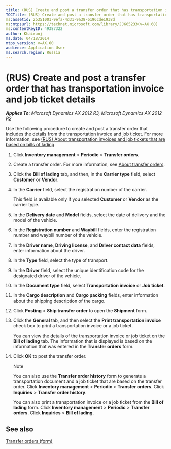 ```yaml
---
title: (RUS) Create and post a transfer order that has transportation invoice and job ticket details
TOCTitle: (RUS) Create and post a transfer order that has transportation invoice and job ticket details
ms:assetid: 2b351001-9efa-4d31-9a38-6196cde1938d
ms:mtpsurl: https://technet.microsoft.com/library/JJ665233(v=AX.60)
ms:contentKeyID: 49387322
author: Khairunj
ms.date: 04/18/2014
mtps_version: v=AX.60
audience: Application User
ms.search.region: Russia
---
```


# (RUS) Create and post a transfer order that has transportation invoice and job ticket details 


_**Applies To:** Microsoft Dynamics AX 2012 R3, Microsoft Dynamics AX 2012 R2_

Use the following procedure to create and post a transfer order that includes the details from the transportation invoice and job ticket. For more information, see [(RUS) About transportation invoices and job tickets that are based on bills of lading](rus-about-transportation-invoices-and-job-tickets-that-are-based-on-bills-of-lading.md).

1.  Click **Inventory management** \> **Periodic** \> **Transfer orders**.

2.  Create a transfer order. For more information, see [About transfer orders](about-transfer-orders.md).

3.  Click the **Bill of lading** tab, and then, in the **Carrier type** field, select **Customer** or **Vendor**.

4.  In the **Carrier** field, select the registration number of the carrier.
    
    This field is available only if you selected **Customer** or **Vendor** as the carrier type.

5.  In the **Delivery date** and **Model** fields, select the date of delivery and the model of the vehicle.

6.  In the **Registration number** and **Waybill** fields, enter the registration number and waybill number of the vehicle.

7.  In the **Driver name**, **Driving license**, and **Driver contact data** fields, enter information about the driver.

8.  In the **Type** field, select the type of transport.

9.  In the **Driver** field, select the unique identification code for the designated driver of the vehicle.

10. In the **Document type** field, select **Transportation invoice** or **Job ticket**.

11. In the **Cargo description** and **Cargo packing** fields, enter information about the shipping description of the cargo.

12. Click **Posting** \> **Ship transfer order** to open the **Shipment** form.

13. Click the **General** tab, and then select the **Print transportation invoice** check box to print a transportation invoice or a job ticket.
    
    You can view the details of the transportation invoice or job ticket on the **Bill of lading** tab. The information that is displayed is based on the information that was entered in the **Transfer orders** form.

14. Click **OK** to post the transfer order.
    

    > [!NOTE]
    > <P>You can also use the <STRONG>Transfer order history</STRONG> form to generate a transportation document and a job ticket that are based on the transfer order. Click <STRONG>Inventory management</STRONG> &gt; <STRONG>Periodic</STRONG> &gt; <STRONG>Transfer orders</STRONG>. Click <STRONG>Inquiries</STRONG> &gt; <STRONG>Transfer order history</STRONG>.</P>
    > <P>You can also print a transportation invoice or a job ticket from the <STRONG>Bill of lading</STRONG> form. Click <STRONG>Inventory management</STRONG> &gt; <STRONG>Periodic</STRONG> &gt; <STRONG>Transfer orders</STRONG>. Click <STRONG>Inquiries</STRONG> &gt; <STRONG>Bill of lading</STRONG>.</P>



## See also

[Transfer orders (form)](https://technet.microsoft.com/library/aa634530\(v=ax.60\))

  


